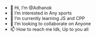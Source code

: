 - 👋 Hi, I’m @Adhanok
- 👀 I’m interested in Any sports
- 🌱 I’m currently learning JS and CPP
- 💞️ I’m looking to collaborate on Anyone
- 📫 How to reach me Idk, Up to you all

<!---
Adhanok/Adhanok is a ✨ special ✨ repository because its `README.md` (this file) appears on your GitHub profile.
You can click the Preview link to take a look at your changes.
--->

